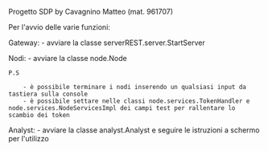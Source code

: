 Progetto SDP by Cavagnino Matteo (mat. 961707)

Per l'avvio delle varie funzioni:

Gateway: 
	- avviare la classe serverREST.server.StartServer

Nodi:
	- avviare la classe node.Node
	
	P.S

		- è possibile terminare i nodi inserendo un qualsiasi input da tastiera sulla console
		- è possibile settare nelle classi node.services.TokenHandler e node.services.NodeServicesImpl dei campi test per rallentare lo scambio dei token
	
Analyst: 
	- avviare la classe analyst.Analyst e seguire le istruzioni a schermo per l'utilizzo
